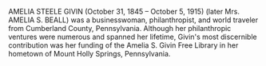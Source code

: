 AMELIA STEELE GIVIN (October 31, 1845 – October 5, 1915) (later Mrs. AMELIA S. BEALL) was a businesswoman, philanthropist, and world traveler from Cumberland County, Pennsylvania. Although her philanthropic ventures were numerous and spanned her lifetime, Givin's most discernible contribution was her funding of the Amelia S. Givin Free Library in her hometown of Mount Holly Springs, Pennsylvania.

